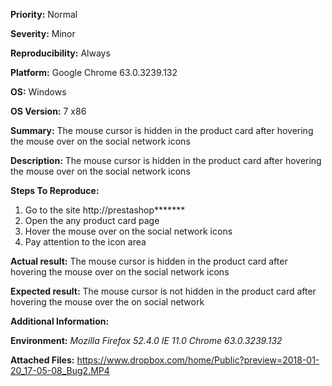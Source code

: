 **Priority:** Normal

**Severity:** Minor

**Reproducibility:** Always

**Platform:** Google Chrome 63.0.3239.132

**OS:** Windows

**OS Version:** 7 x86

**Summary:** The mouse cursor is hidden in the product card after hovering the mouse over on the social network icons

**Description:** The mouse cursor is hidden in the product card after hovering the mouse over on the social network icons

**Steps To Reproduce:**

1. Go to the site http://prestashop*******
2. Open the any product card page
3. Hover the mouse over on the social network icons
4. Pay attention to the icon area

**Actual result:** The mouse cursor is hidden in the product card after hovering the mouse over on the social network icons

**Expected result:** The mouse cursor is not hidden in the product card after hovering the mouse over the on social network

**Additional Information:**

**Environment:**
*Mozilla Firefox 52.4.0*
*IE 11.0*
*Chrome 63.0.3239.132*

**Attached Files:**
https://www.dropbox.com/home/Public?preview=2018-01-20_17-05-08_Bug2.MP4
